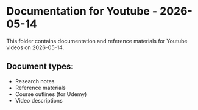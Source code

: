 # Documentation for Youtube - 2026-05-14

This folder contains documentation and reference materials for Youtube videos on 2026-05-14.

## Document types:
- Research notes
- Reference materials
- Course outlines (for Udemy)
- Video descriptions

